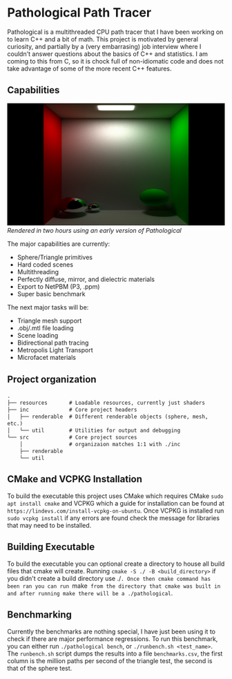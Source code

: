 # Pathological Path Tracer
Pathological is a multithreaded CPU path tracer that I have been
working on to learn C++ and a bit of math. This project is motivated
by general curiosity, and partially by a (very embarrasing) job
interview where I couldn't answer questions about the basics of C++
and statistics.  I am coming to this from C, so it is chock full of
non-idiomatic code and does not take advantage of some of the more
recent C++ features.

## Capabilities

![Sample render](/pics/early-render.png)
*Rendered in two hours using an early version of Pathological*

The major capabilities are currently:
- Sphere/Triangle primitives
- Hard coded scenes
- Multithreading
- Perfectly diffuse, mirror, and dielectric materials
- Export to NetPBM (P3, .ppm)
- Super basic benchmark

The next major tasks will be:
- Triangle mesh support
- .obj/.mtl file loading
- Scene loading
- Bidirectional path tracing
- Metropolis Light Transport
- Microfacet materials

## Project organization
```
.
├── resources       # Loadable resources, currently just shaders
├── inc             # Core project headers
│   ├── renderable  # Different renderable objects (sphere, mesh, etc.)
│   └── util        # Utilities for output and debugging
└── src             # Core project sources
    │               # organizaion matches 1:1 with ./inc
    ├── renderable
    └── util
```

## CMake and VCPKG Installation
To build the executable this project uses CMake which requires CMake `sudo apt
install cmake` and VCPKG which a guide for installation can be found at
`https://lindevs.com/install-vcpkg-on-ubuntu`. Once VCPKG is installed
run `sudo vcpkg install` if any errors are found check the message for 
libraries that may need to be installed. 

## Building Executable
To build the executable you can optional create a directory to house all build 
files that cmake will create. Running `cmake -S ./ -B <build_directory>` 
if you didn't create a build directory use ./`. Once then cmake command has
been ran you can run `make` from the directory that cmake was built in and
after running make there will be a ./pathological`.

## Benchmarking
Currently the benchmarks are nothing special, I have just been using
it to check if there are major performance regressions. To run this
benchmark, you can either run `./pathological bench`, or
`./runbench.sh <test_name>`. The `runbench.sh` script dumps the
results into a file `benchmarks.csv`, the first column is the million
paths per second of the triangle test, the second is that of the
sphere test.
